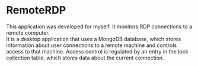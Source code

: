 # RemoteRDP  
This application was developed for myself. It monitors RDP connections to a remote computer.   
It is a desktop application that uses a MongoDB database, which stores information about user connections to a remote machine and controls access to that machine. Access control is regulated by an entry in the lock collection table, which stores data about the current connection.
